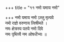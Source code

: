 +++
title = "११ नमो यमाय नमो"

+++
नमो यमाय नमो ऽस्तु मृत्यवे  
नमो राज्ञे वरुणाय त्विषीमते ।  
नमः क्षेत्रस्य पतये नमो दिवे  
नमः पृथिव्यै नम ओषधीभ्यः ॥